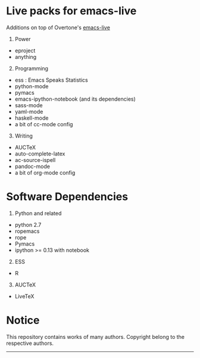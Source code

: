 # Live packs for emacs-live

Additions on top of Overtone's 
[emacs-live](http://github.com/overtone/emacs-live)

1. Power
  - eproject
  - anything
2. Programming
  - ess : Emacs Speaks Statistics
  - python-mode
  - pymacs
  - emacs-ipython-notebook 
     (and its dependencies) 
  - sass-mode
  - yaml-mode
  - haskell-mode
  - a bit of cc-mode config
3. Writing
  - AUCTeX
  - auto-complete-latex
  - ac-source-ispell
  - pandoc-mode
  - a bit of org-mode config

# Software Dependencies

1. Python and related
  - python 2.7
  - ropemacs
  - rope
  - Pymacs
  - ipython >= 0.13 with notebook
2. ESS
  - R
3. AUCTeX
  - LiveTeX

# Notice

This repository contains works of many authors. Copyright belong to
the respective authors. 

------------------------------------------------------------------------
